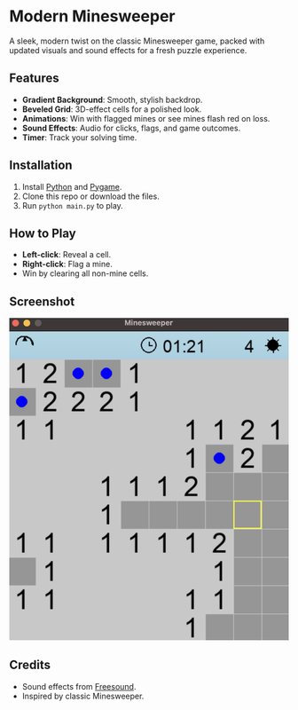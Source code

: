 # Modern Minesweeper

A sleek, modern twist on the classic Minesweeper game, packed with updated visuals and sound effects for a fresh puzzle experience.

## Features
- **Gradient Background**: Smooth, stylish backdrop.
- **Beveled Grid**: 3D-effect cells for a polished look.
- **Animations**: Win with flagged mines or see mines flash red on loss.
- **Sound Effects**: Audio for clicks, flags, and game outcomes.
- **Timer**: Track your solving time.

## Installation
1. Install [Python](https://www.python.org/downloads/) and [Pygame](https://www.pygame.org/wiki/GettingStarted).
2. Clone this repo or download the files.
3. Run `python main.py` to play.

## How to Play
- **Left-click**: Reveal a cell.
- **Right-click**: Flag a mine.
- Win by clearing all non-mine cells.

## Screenshot
![Gameplay Image](assets/image.png)  

## Credits
- Sound effects from [Freesound](https://freesound.org/).
- Inspired by classic Minesweeper.